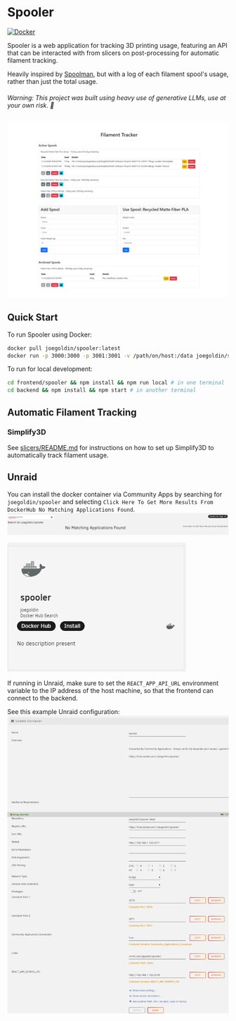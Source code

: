 # Spooler
[![Docker](https://img.shields.io/docker/image-size/joegoldin/spooler/latest)](https://hub.docker.com/r/joegoldin/spooler)

Spooler is a web application for tracking 3D printing usage, featuring an API that can be interacted with from slicers on post-processing for automatic filament tracking.

Heavily inspired by [Spoolman](https://github.com/Donkie/Spoolman), but with a log of each filament spool's usage, rather than just the total usage.

###### Warning: This project was built using heavy use of generative LLMs, use at your own risk. 🤙

![Screenshot of Spooler](screenshot.png)

## Quick Start

To run Spooler using Docker:

```bash
docker pull joegoldin/spooler:latest
docker run -p 3000:3000 -p 3001:3001 -v /path/on/host:/data joegoldin/spooler
```

To run for local development:
    
```bash
cd frontend/spooler && npm install && npm run local # in one terminal
cd backend && npm install && npm start # in another terminal
```

## Automatic Filament Tracking

### Simplify3D
See [slicers/README.md](slicers/README.md) for instructions on how to set up Simplify3D to automatically track filament usage.

## Unraid
You can install the docker container via Community Apps by searching for `joegoldin/spooler` and selecting `Click Here To Get More Results From DockerHub
No Matching Applications Found`.
![Community Apps Unraid Docker Search](capps_search.png)

![Community Apps Unraid Docker Spooler Install](capps_docker_spooler.png)

If running in Unraid, make sure to set the `REACT_APP_API_URL` environment variable to the IP address of the host machine, so that the frontend can connect to the backend.

See this example Unraid configuration: 
![Unraid Docker Setup](unraid.png)
